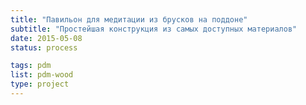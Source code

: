 ```yaml
---
title: "Павильон для медитации из брусков на поддоне"
subtitle: "Простейшая конструкция из самых доступных материалов"
date: 2015-05-08
status: process

tags: pdm
list: pdm-wood
type: project
---
```

